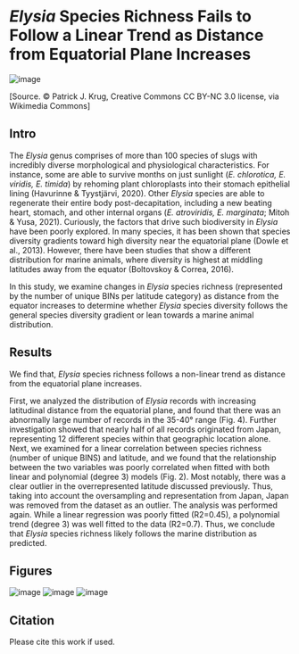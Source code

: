 # _Elysia_ Species Richness Fails to Follow a Linear Trend as Distance from Equatorial Plane Increases
![image](https://github.com/user-attachments/assets/86fe8c9a-02ad-4b0b-a4bf-727ec50e25b7)

[Source. © Patrick J. Krug, Creative Commons CC BY-NC 3.0 license, via Wikimedia Commons]

## Intro 

The _Elysia_ genus comprises of more than 100 species of slugs with incredibly diverse morphological and physiological characteristics. For instance, some are able to survive months on just sunlight (_E. chlorotica, E. viridis, E. timida_) by rehoming plant chloroplasts into their stomach epithelial lining (Havurinne & Tyystjärvi, 2020). Other _Elysia_ species are able to regenerate their entire body post-decapitation, including a new beating heart, stomach, and other internal organs (_E. atroviridis, E. marginata_; Mitoh & Yusa, 2021). Curiously, the factors that drive such biodiversity in _Elysia_ have been poorly explored. In many species, it has been shown that species diversity gradients toward high diversity near the equatorial plane (Dowle et al., 2013). However, there have been studies that show a different distribution for marine animals, where diversity is highest at middling latitudes away from the equator (Boltovskoy & Correa, 2016).

In this study, we examine changes in _Elysia_ species richness (represented by the number of unique BINs per latitude category) as distance from the equator increases to determine whether _Elysia_ species diversity follows the general species diversity gradient or lean towards a marine animal distribution. 

## Results
We find that, _Elysia_ species richness follows a non-linear trend as distance from the equatorial plane increases.

First, we analyzed the distribution of _Elysia_ records with increasing latitudinal distance from the equatorial plane, and found that there was an abnormally large number of records in the 35-40° range (Fig. 4). Further investigation showed that nearly half of all records originated from Japan, representing 12 different species within that geographic location alone. Next, we examined for a linear correlation between species richness (number of unique BINS) and latitude, and we found that the relationship between the two variables was poorly correlated when fitted with both linear and polynomial (degree 3) models (Fig. 2). Most notably, there was a clear outlier in the overrepresented latitude discussed previously. Thus, taking into account the oversampling and representation from Japan, Japan was removed from the dataset as an outlier. The analysis was performed again. While a linear regression was poorly fitted (R2=0.45), a polynomial trend (degree 3) was well fitted to the data (R2=0.7). Thus, we conclude that _Elysia_ species richness likely follows the marine distribution as predicted.

## Figures
![image](https://github.com/user-attachments/assets/2ea99703-bc85-4caf-ad1f-762355f4db9b)
![image](https://github.com/user-attachments/assets/630a5948-78c5-4aa1-bca6-7c77f9b3a04c)
![image](https://github.com/user-attachments/assets/be5ace4c-6850-4a66-9bda-d6922dc2e2a2)

## Citation
Please cite this work if used.
